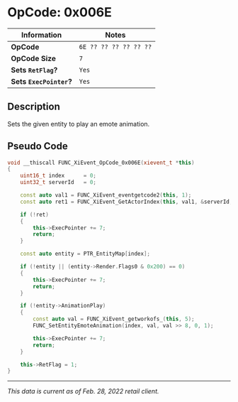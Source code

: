 # OpCode: 0x006E

| Information               | Notes |
|---                        |---    |
| **OpCode**                | `6E ?? ?? ?? ?? ?? ??` |
| **OpCode Size**           | `7`   |
| **Sets `RetFlag`?**       | `Yes` |
| **Sets `ExecPointer`?**   | `Yes` |

## Description

Sets the given entity to play an emote animation.

## Pseudo Code

```cpp
void __thiscall FUNC_XiEvent_OpCode_0x006E(xievent_t *this)
{
    uint16_t index      = 0;
    uint32_t serverId   = 0;

    const auto val1 = FUNC_XiEvent_eventgetcode2(this, 1);
    const auto ret1 = FUNC_XiEvent_GetActorIndex(this, val1, &serverId, &index))

    if (!ret)
    {
        this->ExecPointer += 7;
        return;
    }

    const auto entity = PTR_EntityMap[index];

    if (!entity || (entity->Render.Flags0 & 0x200) == 0)
    {
        this->ExecPointer += 7;
        return;
    }

    if (!entity->AnimationPlay)
    {
        const auto val = FUNC_XiEvent_getworkofs_(this, 5);
        FUNC_SetEntityEmoteAnimation(index, val, val >> 8, 0, 1);

        this->ExecPointer += 7;
        return;
    }

    this->RetFlag = 1;
}
```

---

_This data is current as of Feb. 28, 2022 retail client._